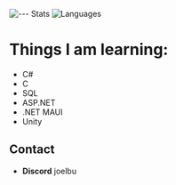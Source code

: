 ![--- Stats](https://github-readme-stats.vercel.app/api?username=joelbu537&theme=vue-dark&show_icons=true&hide_border=true&count_private=true)
![Languages](https://github-readme-stats.vercel.app/api/top-langs/?username=joelbu537&theme=vue-dark&show_icons=true&hide_border=true&layout=pie)
# Things I am learning:
- C#
- C
- SQL
- ASP.NET
- .NET MAUI
- Unity

## Contact
- **Discord**  joelbu
